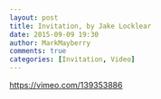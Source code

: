 ```yaml
---
layout: post
title: Invitation, by Jake Locklear
date: 2015-09-09 19:30
author: MarkMayberry
comments: true
categories: [Invitation, Video]
---
```

https://vimeo.com/139353886
